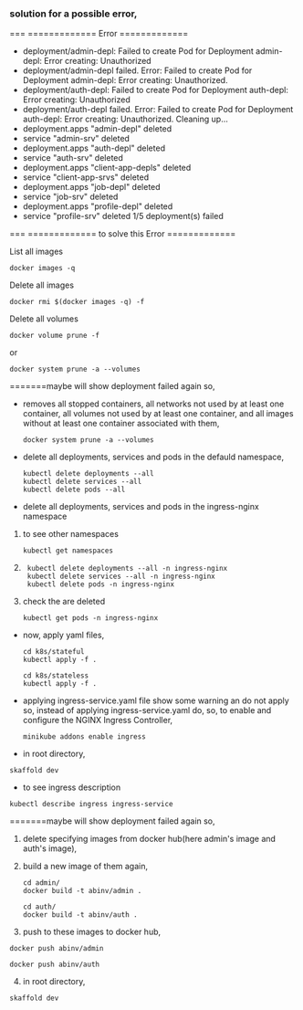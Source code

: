 ### solution for a possible error,

===											=============	Error  =============

 - deployment/admin-depl: Failed to create Pod for Deployment admin-depl: Error creating: Unauthorized
 - deployment/admin-depl failed. Error: Failed to create Pod for Deployment admin-depl: Error creating: Unauthorized.
 - deployment/auth-depl: Failed to create Pod for Deployment auth-depl: Error creating: Unauthorized
 - deployment/auth-depl failed. Error: Failed to create Pod for Deployment auth-depl: Error creating: Unauthorized.
Cleaning up...
 - deployment.apps "admin-depl" deleted
 - service "admin-srv" deleted
 - deployment.apps "auth-depl" deleted
 - service "auth-srv" deleted
 - deployment.apps "client-app-depls" deleted
 - service "client-app-srvs" deleted
 - deployment.apps "job-depl" deleted
 - service "job-srv" deleted
 - deployment.apps "profile-depl" deleted
 - service "profile-srv" deleted
1/5 deployment(s) failed

=== 									=============	to solve this Error  =============

List all images 
```
docker images -q
```
Delete all images
```
docker rmi $(docker images -q) -f
```
Delete all volumes
```
docker volume prune -f
```
or 

```
docker system prune -a --volumes
```

=======maybe will show deployment failed again so, 

- removes all stopped containers, all networks not used by at least one container, all volumes not used by at least one container, and all images without at least one container associated with them,

	```
	docker system prune -a --volumes
	```

- delete all deployments, services and pods in the defauld namespace,

	```
	kubectl delete deployments --all
	kubectl delete services --all
	kubectl delete pods --all
	```

- delete all deployments, services and pods in the ingress-nginx namespace
	
1. to see other namespaces

	```
	kubectl get namespaces
	```

2. ```
	kubectl delete deployments --all -n ingress-nginx 
	kubectl delete services --all -n ingress-nginx 
	kubectl delete pods -n ingress-nginx 
	```
3. check the are deleted
	```
	kubectl get pods -n ingress-nginx
	```

- now,
 apply yaml files,
	```
 	cd k8s/stateful
	kubectl apply -f .
	``` 
	
 	```
 	cd k8s/stateless
	kubectl apply -f .
 	``` 
- applying ingress-service.yaml file show some warning an do not apply so,
	instead of applying ingress-service.yaml do,
	so,
	to enable and configure the NGINX Ingress Controller,

	```
	minikube addons enable ingress
	```
- in root directory,
```
skaffold dev
```

- to see ingress description

```
kubectl describe ingress ingress-service
```
=======maybe will show deployment failed again so, 

1. delete specifying images from docker hub(here admin's image and auth's image),
2. build a new image of them again,
 	```
 	cd admin/
 	docker build -t abinv/admin .
 	```
 	
 	```
 	cd auth/
 	docker build -t abinv/auth .
 	``` 
 
 
3. push to these images to docker hub,
```
docker push abinv/admin
```

```
docker push abinv/auth
```

4. in root directory,

```
skaffold dev
```